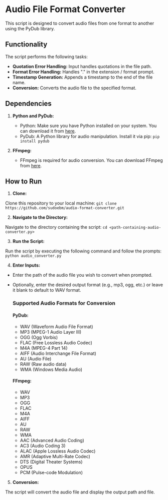 # Audio File Format Converter

This script is designed to convert audio files from one format to another using the PyDub library.

## Functionality

The script performs the following tasks:

- **Quotation Error Handling:** Input handles quotations in the file path.
- **Format Error Handling:** Handles "." in the extension / format prompt.
- **Timestamp Generation:** Appends a timestamp to the end of the file name.
- **Conversion:** Converts the audio file to the specified format.

## Dependencies

1. **Python and PyDub:**
   - Python: Make sure you have Python installed on your system. You can download it from [here](https://www.python.org/downloads/).
   - PyDub: A Python library for audio manipulation. Install it via pip: ``pip install pydub``

2. **FFmpeg:** 
   - FFmpeg is required for audio conversion. You can download FFmpeg from [here](https://ffmpeg.org/download.html).

## How to Run

1. **Clone:**

Clone this repository to your local machine: ``git clone https://github.com/sudoebm/audio-format-converter.git``

2. **Navigate to the Directory:**

Navigate to the directory containing the script: ``cd <path-containing-audio-converter.py>``


3. **Run the Script:**

Run the script by executing the following command and follow the prompts: ``python audio_converter.py``


4. **Enter Inputs:**

- Enter the path of the audio file you wish to convert when prompted.
- Optionally, enter the desired output format (e.g., mp3, ogg, etc.) or leave it blank to default to WAV format.

    ### Supported Audio Formats for Conversion
    
    #### PyDub:
    - WAV (Waveform Audio File Format)
    - MP3 (MPEG-1 Audio Layer III)
    - OGG (Ogg Vorbis)
    - FLAC (Free Lossless Audio Codec)
    - M4A (MPEG-4 Part 14)
    - AIFF (Audio Interchange File Format)
    - AU (Audio File)
    - RAW (Raw audio data)
    - WMA (Windows Media Audio)

    #### FFmpeg:
    - WAV
    - MP3
    - OGG
    - FLAC
    - M4A
    - AIFF
    - AU
    - RAW
    - WMA
    - AAC (Advanced Audio Coding)
    - AC3 (Audio Coding 3)
    - ALAC (Apple Lossless Audio Codec)
    - AMR (Adaptive Multi-Rate Codec)
    - DTS (Digital Theater Systems)
    - OPUS
    - PCM (Pulse-code Modulation)

5. **Conversion:**

The script will convert the audio file and display the output path and file.
